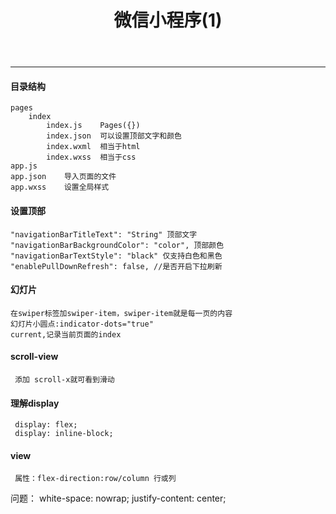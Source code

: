 ﻿---
title: 微信小程序(1)
categories: 微信小程序
---
---
<!--more-->
#### 目录结构
    pages
        index
            index.js    Pages({})
            index.json  可以设置顶部文字和颜色
            index.wxml  相当于html
            index.wxss  相当于css
    app.js
    app.json    导入页面的文件
    app.wxss    设置全局样式

#### 设置顶部 
    "navigationBarTitleText": "String" 顶部文字
    "navigationBarBackgroundColor": "color", 顶部颜色
    "navigationBarTextStyle": "black" 仅支持白色和黑色
    "enablePullDownRefresh": false, //是否开启下拉刷新

#### 幻灯片
    在swiper标签加swiper-item，swiper-item就是每一页的内容
    幻灯片小圆点:indicator-dots="true"
    current,记录当前页面的index

#### scroll-view
     添加 scroll-x就可看到滑动

#### 理解display
     display: flex;
     display: inline-block;

#### view 
     属性：flex-direction:row/column 行或列

问题：
white-space: nowrap;
 justify-content: center;